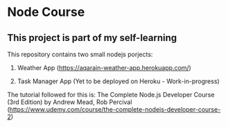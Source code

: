 # Node Course


## This project is part of my self-learning

This repository contains two small nodejs porjects:

1. Weather App (https://aqarain-weather-app.herokuapp.com/)

2. Task Manager App (Yet to be deployed on Heroku - Work-in-progress)

The tutorial followed for this is: The Complete Node.js Developer Course (3rd Edition) by Andrew Mead, Rob Percival (https://www.udemy.com/course/the-complete-nodejs-developer-course-2)
